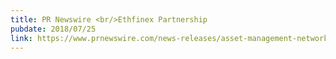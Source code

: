 ```yaml
---
title: PR Newswire <br/>Ethfinex Partnership
pubdate: 2018/07/25
link: https://www.prnewswire.com/news-releases/asset-management-network-rigoblock-announces-ethfinex-partnership-300686377.html
---
```

